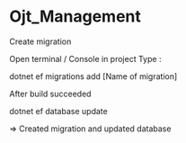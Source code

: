# Ojt_Management

Create migration 

Open terminal / Console in project 
Type : 

dotnet ef migrations add [Name of migration]

After build succeeded 

dotnet ef database update 

=> Created migration and updated database
